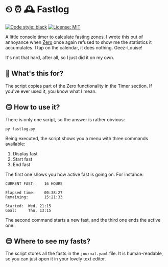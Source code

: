 # ⏲ ⏰ 🕰️ Fastlog

[![Code style: black](https://img.shields.io/badge/code%20style-black-000000.svg)](https://github.com/psf/black) [![License: MIT](https://img.shields.io/badge/License-MIT-yellow.svg)](https://opensource.org/licenses/MIT)

A little console timer to calculate fasting zones. I wrote this out of annoyance when [Zero](https://www.zerolongevity.com/) once again refused to show me the statistics it accumulates. I tap on the calendar, it does nothing. Geez-Louise!

It's not that hard, after all, so I just did it on my own.

## 🤩 What's this for?

The script copies part of the Zero functionality in the Timer section. If you've ever used it, you know what I mean.

## 🙃 How to use it?

There is only one script, so the answer is rather obvious:

```commandline
py fastlog.py
```

Being executed, the script shows you a menu with three commands available: 

1. Display fast
2. Start fast
3. End fast

The first one shows you how active fast is going on. For instance:

```
CURRENT FAST:    16 HOURS

Elapsed time:    00:38:27
Remaining:       15:21:33
        
Started:  Wed, 21:15
Goal:     Thu, 13:15
```

The second command starts a new fast, and the third one ends the active one.

## 😌 Where to see my fasts?

The script stores all the fasts in the `journal.yaml` file. It is human-readable, so you can just open it in your lovely text editor. 